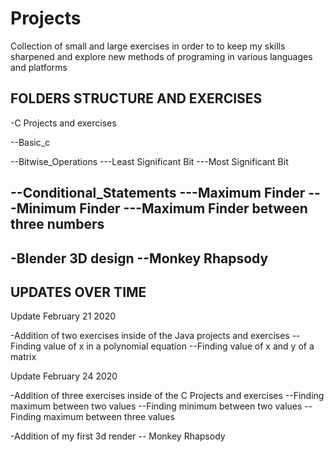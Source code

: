 # Projects
Collection of small and large exercises in order to to keep my skills sharpened and explore new methods of programing in various languages and platforms

FOLDERS STRUCTURE AND EXERCISES
------------------------------------------------------------------------------------------------------------------------------------------------------
-C Projects and exercises

--Basic_c

--Bitwise_Operations
---Least Significant Bit
---Most Significant Bit

--Conditional_Statements
---Maximum Finder
---Minimum Finder
---Maximum Finder between three numbers
------------------------------------------------------------------------------------------------------------------------------------------------------
-Blender 3D design
--Monkey Rhapsody
------------------------------------------------------------------------------------------------------------------------------------------------------

UPDATES OVER TIME
------------------------------------------------------------------------------------------------------------------------------------------------------
Update February 21 2020
 
-Addition of two exercises inside of the Java projects and exercises
--Finding value of x in a polynomial equation
--Finding value of x and y of a matrix

Update February 24 2020

-Addition of three exercises inside of the C Projects and exercises
--Finding maximum between two values
--Finding minimum between two values
--Finding maximum between three values

-Addition of my first 3d render
-- Monkey Rhapsody